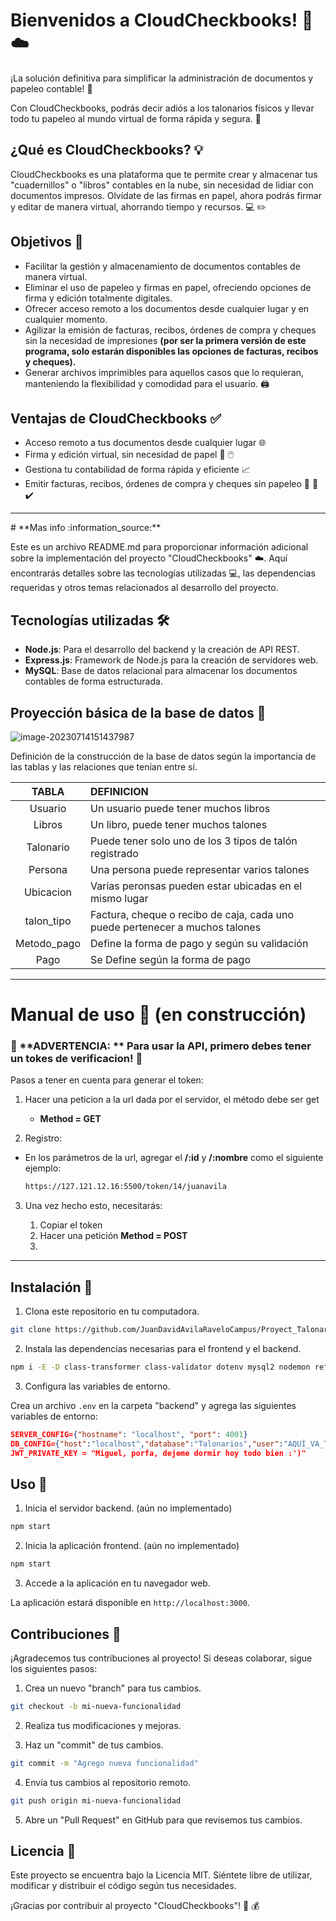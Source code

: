 # **Bienvenidos a CloudCheckbooks!** :money_with_wings: :cloud:

¡La solución definitiva para simplificar la administración de documentos y papeleo contable! :page_with_curl:

Con CloudCheckbooks, podrás decir adiós a los talonarios físicos y llevar todo tu papeleo al mundo virtual de forma rápida y segura. :tada:

## ¿Qué es CloudCheckbooks? :bulb:

CloudCheckbooks es una plataforma que te permite crear y almacenar tus "cuadernillos" o "libros" contables en la nube, sin necesidad de lidiar con documentos impresos. Olvídate de las firmas en papel, ahora podrás firmar y editar de manera virtual, ahorrando tiempo y recursos. :computer: :pencil2:

## Objetivos :dart:

- Facilitar la gestión y almacenamiento de documentos contables de manera virtual.
- Eliminar el uso de papeleo y firmas en papel, ofreciendo opciones de firma y edición totalmente digitales.
- Ofrecer acceso remoto a los documentos desde cualquier lugar y en cualquier momento.
- Agilizar la emisión de facturas, recibos, órdenes de compra y cheques sin la necesidad de impresiones **(por ser la primera versión de este programa, solo estarán disponibles las opciones de facturas, recibos y cheques).**
- Generar archivos imprimibles para aquellos casos que lo requieran, manteniendo la flexibilidad y comodidad para el usuario. :printer:

## Ventajas de CloudCheckbooks :white_check_mark:

- Acceso remoto a tus documentos desde cualquier lugar :globe_with_meridians:
- Firma y edición virtual, sin necesidad de papel :pencil: :computer_mouse:
- Gestiona tu contabilidad de forma rápida y eficiente :chart_with_upwards_trend:
- Emitir facturas, recibos, órdenes de compra y cheques sin papeleo :memo: :receipt: :heavy_check_mark:



<hr>
# **Mas info :information_source:**

Este es un archivo README.md para proporcionar información adicional sobre la implementación del proyecto "CloudCheckbooks" :cloud:. Aquí encontrarás detalles sobre las tecnologías utilizadas :computer:, las dependencias requeridas y otros temas relacionados al desarrollo del proyecto.

## Tecnologías utilizadas 🛠️

- **Node.js**: Para el desarrollo del backend y la creación de API REST.
- **Express.js**: Framework de Node.js para la creación de servidores web.
- **MySQL**: Base de datos relacional para almacenar los documentos contables de forma estructurada.



##  Proyección básica de la base de datos :memo:

![image-20230714151437987](https://github.com/JuanDavidAvilaRaveloCampus/Proyect_Talonarios/raw/main/assets/img/README/diagrama.png)

Definición de la construcción de la base de datos según la importancia de las tablas y las relaciones que tenían entre sí.

|    TABLA    | DEFINICION                                                   |
| :---------: | :----------------------------------------------------------- |
|   Usuario   | Un usuario puede tener muchos libros                         |
|   Libros    | Un libro, puede tener muchos talones                         |
|  Talonario  | Puede tener solo uno de los 3 tipos de talón registrado      |
|   Persona   | Una persona puede representar varios talones                 |
|  Ubicacion  | Varias peronsas pueden estar ubicadas en el mismo lugar      |
| talon_tipo  | Factura, cheque o recibo de caja, cada uno puede pertenecer a muchos talones |
| Metodo_pago | Define la forma de pago y según su validación                |
|    Pago     | Se Define según la forma de pago                             |



<hr>

# **Manual de uso** :orange_book: (en construcción)

### :rotating_light: **ADVERTENCIA: ** Para usar la API, primero debes tener un tokes de verificacion! :closed_lock_with_key:

Pasos a tener en cuenta para generar el token: 

1. Hacer una peticion a la url dada por el servidor, el método debe ser get

   - **Method = GET**

2.  Registro: 

   - En los parámetros de la url, agregar el **/:id** y **/:nombre** como el siguiente ejemplo:

     ```bash
     https://127.121.12.16:5500/token/14/juanavila
     ```

3. Una vez hecho esto, necesitarás:

   1. Copiar el token
   2. Hacer una petición **Method = POST**
   3. 

<hr>



## **Instalación :wrench:**

1. Clona este repositorio en tu computadora.

```bash
git clone https://github.com/JuanDavidAvilaRaveloCampus/Proyect_Talonarios.git
```

2. Instala las dependencias necesarias para el frontend y el backend.

```bash
npm i -E -D class-transformer class-validator dotenv mysql2 nodemon reflect-metadata typescript express jose
```

3. Configura las variables de entorno.

Crea un archivo `.env` en la carpeta "backend" y agrega las siguientes variables de entorno:

```json
SERVER_CONFIG={"hostname": "localhost", "port": 4001}
DB_CONFIG={"host":"localhost","database":"Talonarios","user":"AQUÍ_VA_TU_USUARIO","password":"AQUÍ_VA_TU_CONTRASEÑA_DE_MYSQL", "port": 3306}
JWT_PRIVATE_KEY = "Miguel, porfa, dejeme dormir hoy todo bien :')"
```

## Uso :rocket:

1. Inicia el servidor backend. (aún no implementado)

```bash
npm start
```

2. Inicia la aplicación frontend. (aún no implementado)

```bash
npm start
```

3. Accede a la aplicación en tu navegador web.

La aplicación estará disponible en `http://localhost:3000`.

## Contribuciones :memo: 

¡Agradecemos tus contribuciones al proyecto! Si deseas colaborar, sigue los siguientes pasos:

1. Crea un nuevo "branch" para tus cambios.

```bash
git checkout -b mi-nueva-funcionalidad
```

2. Realiza tus modificaciones y mejoras.

3. Haz un "commit" de tus cambios.

```bash
git commit -m "Agrego nueva funcionalidad"
```

4. Envía tus cambios al repositorio remoto.

```bash
git push origin mi-nueva-funcionalidad
```

5. Abre un "Pull Request" en GitHub para que revisemos tus cambios.

## Licencia :page_facing_up:

Este proyecto se encuentra bajo la Licencia MIT. Siéntete libre de utilizar, modificar y distribuir el código según tus necesidades.

¡Gracias por contribuir al proyecto "CloudCheckbooks"! :raised_hands: :moneybag: 
